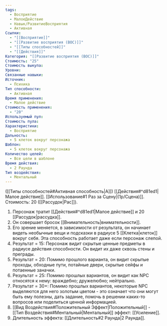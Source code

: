 ```yaml
---
tags:
  - Восприятие
  - МалоеДействие
  - Навык/РазвитиеВосприятия
  - Активная
Ссылки:
  - "[[Восприятие]]"
  - "[[Развитие восприятия (ВОС)]]"
  - "[[Типы способностей]]"
  - "[[Действия]]"
Категория: "[[Развитие восприятия (ВОС)]]"
Стоимость: "25"
Стоимость выкупа: 
Уровни: 
Связанные навыки: 
Источник:
  - Психика
Тип способности:
  - Активная
Время применения:
  - Малое действие
Стоимость применения:
  - "20"
Используемый пул: 
Стоимость пула: 
Характеристики:
  - Восприятие
Дальность:
  - 5 клеток вокруг персонажа
Шаблон:
  - 5 клеток вокруг персонажа
Количество целей:
  - Все цели в шаблоне
Время действия:
  - 2 Раунда
Тип воздействия:
  - Ментальный
---
```

([[Типы способностей#Активная способность|А]]) [[Действия#^d81ed1|Малое действие]]. [[Использование#1 Раз за Сцену|(1р/Сцена)]]. Стоимость: 20 ([[Рассудок|Рас]]). 

1. Персонаж тратит [[Действия#^d81ed1|Малое действие]] и 20 [[Рассудок|рассудка]].
2. Он совершает бросок [[Внимательность|внимательности]]. 
3. Его зрение меняется, в зависимости от результата, он начинает видеть необычные вещи и подсказки в радиусе 5 [[Клетка|клеток]] вокруг себя. Эта способность работает даже если персонаж слепой. 
4. Результат = 15: Персонаж видит скрытые ценные предметы в радиусе действия способности. Он видит их даже сквозь стены и преграды. 
5. Результат = 20: Помимо прошлого варианта, он видит скрытые проходы, обходные пути, потайные двери, скрытые сейфы и потаенные заначки. 
6. Результат = 25: Помимо прошлых вариантов, он видит как NPC относятся к нему: враждебно; дружелюбно; нейтрально. 
7. Результат = 30+: Помимо прошлых вариантов, некоторые NPC выделяются для него золотым цветом - это означает что они могут быть ему полезны, дать задание, помочь в решении каких-то вопросов или поделиться ценной информацией. 
8. [[Вид Воздействия#Положительный Эффект|Положительный]] - [[Тип Воздействия#Ментальный|Ментальный]] эффект: [[Усиление]].
9. Длительность эффекта: [[Длительность#2 Раунда|2 Раунда]].